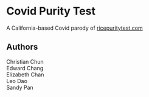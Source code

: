 # Covid Purity Test

A California-based Covid parody of [ricepuritytest.com](http://ricepuritytest.com/)

## Authors
Christian Chun  
Edward Chang  
Elizabeth Chan  
Leo Dao  
Sandy Pan  
